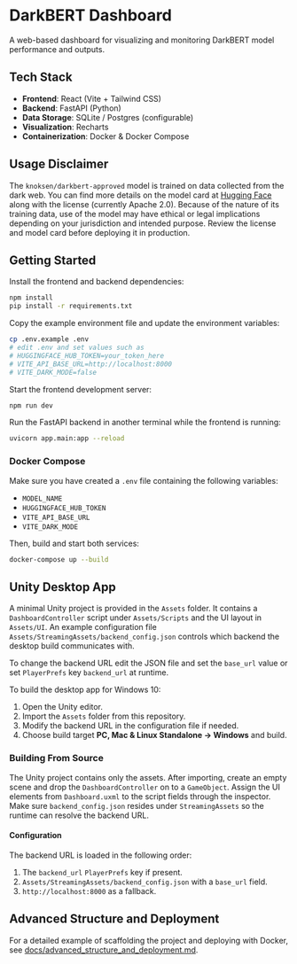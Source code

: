 # DarkBERT Dashboard

A web-based dashboard for visualizing and monitoring DarkBERT model performance and outputs.

## Tech Stack

- **Frontend**: React (Vite + Tailwind CSS)
- **Backend**: FastAPI (Python)
- **Data Storage**: SQLite / Postgres (configurable)
- **Visualization**: Recharts
- **Containerization**: Docker & Docker Compose

## Usage Disclaimer

The `knoksen/darkbert-approved` model is trained on data collected from the dark
web. You can find more details on the model card at
[Hugging Face](https://huggingface.co/knoksen/darkbert-approved) along with the
license (currently Apache 2.0). Because of the nature of its training data,
use of the model may have ethical or legal implications depending on your
jurisdiction and intended purpose. Review the license and model card before
deploying it in production.

## Getting Started

Install the frontend and backend dependencies:

```bash
npm install
pip install -r requirements.txt
```

Copy the example environment file and update the environment variables:

```bash
cp .env.example .env
# edit .env and set values such as
# HUGGINGFACE_HUB_TOKEN=your_token_here
# VITE_API_BASE_URL=http://localhost:8000
# VITE_DARK_MODE=false
```

Start the frontend development server:

```bash
npm run dev
```

Run the FastAPI backend in another terminal while the frontend is running:

```bash
uvicorn app.main:app --reload
```

### Docker Compose

Make sure you have created a `.env` file containing the following variables:

- `MODEL_NAME`
- `HUGGINGFACE_HUB_TOKEN`
- `VITE_API_BASE_URL`
- `VITE_DARK_MODE`

Then, build and start both services:
```bash
docker-compose up --build
```


## Unity Desktop App

A minimal Unity project is provided in the `Assets` folder. It contains a
`DashboardController` script under `Assets/Scripts` and the UI layout in
`Assets/UI`. An example configuration file `Assets/StreamingAssets/backend_config.json`
controls which backend the desktop build communicates with.

To change the backend URL edit the JSON file and set the `base_url` value or set
`PlayerPrefs` key `backend_url` at runtime.

To build the desktop app for Windows 10:

1. Open the Unity editor.
2. Import the `Assets` folder from this repository.
3. Modify the backend URL in the configuration file if needed.
4. Choose build target **PC, Mac & Linux Standalone → Windows** and build.

### Building From Source

The Unity project contains only the assets. After importing, create an empty
scene and drop the `DashboardController` on to a `GameObject`. Assign the UI
elements from `Dashboard.uxml` to the script fields through the inspector. Make
sure `backend_config.json` resides under `StreamingAssets` so the runtime can
resolve the backend URL.

#### Configuration

The backend URL is loaded in the following order:

1. The `backend_url` `PlayerPrefs` key if present.
2. `Assets/StreamingAssets/backend_config.json` with a `base_url` field.
3. `http://localhost:8000` as a fallback.



## Advanced Structure and Deployment

For a detailed example of scaffolding the project and deploying with Docker, see [docs/advanced_structure_and_deployment.md](docs/advanced_structure_and_deployment.md).
